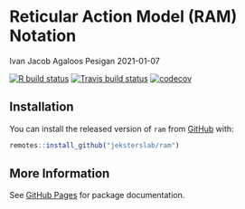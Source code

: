 Reticular Action Model (RAM) Notation
================
Ivan Jacob Agaloos Pesigan
2021-01-07

<!-- README.md is generated from README.Rmd. Please edit that file -->
<!-- badges: start -->

[![R build
status](https://github.com/jeksterslab/ram/workflows/R-CMD-check/badge.svg?branch=master)](https://github.com/jeksterslab/ram/actions?workflow=R-CMD-check)
[![Travis build
status](https://travis-ci.com/jeksterslab/ram.svg?branch=master)](https://travis-ci.com/jeksterslab/ram)
[![codecov](https://codecov.io/github/jeksterslab/ram/branch/master/graphs/badge.svg)](https://codecov.io/github/jeksterslab/ram)
<!-- badges: end -->

## Installation

You can install the released version of `ram` from
[GitHub](https://github.com/jeksterslab/ram) with:

``` r
remotes::install_github("jeksterslab/ram")
```

## More Information

See [GitHub Pages](https://jeksterslab.github.io/ram/index.html) for
package documentation.
